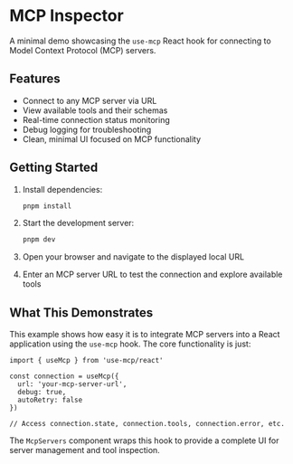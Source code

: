 # MCP Inspector

A minimal demo showcasing the `use-mcp` React hook for connecting to Model Context Protocol (MCP) servers.

## Features

- Connect to any MCP server via URL
- View available tools and their schemas
- Real-time connection status monitoring
- Debug logging for troubleshooting
- Clean, minimal UI focused on MCP functionality

## Getting Started

1. Install dependencies:
   ```bash
   pnpm install
   ```

2. Start the development server:
   ```bash
   pnpm dev
   ```

3. Open your browser and navigate to the displayed local URL

4. Enter an MCP server URL to test the connection and explore available tools

## What This Demonstrates

This example shows how easy it is to integrate MCP servers into a React application using the `use-mcp` hook. The core functionality is just:

```tsx
import { useMcp } from 'use-mcp/react'

const connection = useMcp({
  url: 'your-mcp-server-url',
  debug: true,
  autoRetry: false
})

// Access connection.state, connection.tools, connection.error, etc.
```

The `McpServers` component wraps this hook to provide a complete UI for server management and tool inspection.

